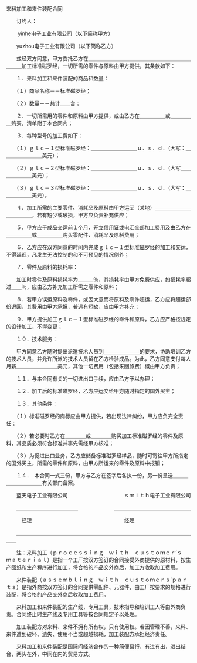 



来料加工和来件装配合同



 

　　订约人：

　　 yinhe电子工业有限公司（以下简称甲方）

　　yuzhou电子工业有限公司（以下简称乙方）

　　兹经双方同意，甲方委托乙方在＿＿＿＿＿＿＿＿＿＿＿＿＿＿＿＿＿＿＿＿＿＿＿加工标准磁罗经，一切所需的零件与原料由甲方提供，其条款如下：

　　１．来料加工和来件装配的商品和数量：

　　（１）商品名称－－标准磁罗经；

　　（２）数量－－共计＿＿台；

　　２．一切所需用的零件和原料由甲方提供，或由乙方在＿＿＿＿＿或＿＿＿＿＿购买，清单附于本合同内；

　　３．每种型号的加工费如下：

　　（１）ｇｌｃ－１型标准磁罗经：＿＿＿＿＿＿＿＿＿ｕ．ｓ．ｄ．（大写：＿＿＿＿＿＿＿＿美元）；

　　（２）ｇｌｃ－２型标准磁罗经：＿＿＿＿＿＿＿＿＿ｕ．ｓ．ｄ．（大写＿＿＿＿＿＿＿美元）；

　　（３）ｇｌｃ－３型标准磁罗经：＿＿＿＿＿＿＿＿＿ｕ．ｓ．ｄ．（大写：＿＿＿＿＿＿美元）。

　　４．加工所需的主要零件、消耗品及原料由甲方运至（某地）＿＿＿＿＿＿＿＿＿＿＿＿，若有短少或破损，甲方应负责补充供应；

　　５．甲方应于成品交运前１个月，开立信用证或电汇全部加工费用及由乙方在＿＿＿＿＿或＿＿＿＿＿购买零配件、消耗品及原料费用；

　　６．乙方应在双方同意的时间内完成ｇｌｃ－１型标准磁罗经的加工和交运，不得延迟，凡发生无法控制的和不可预见的情况例外；

　　７．零件及原料的损耗率：

　　加工时零件及原料损耗率为＿＿＿％，其损耗率由甲方免费供应，如损耗率超过＿＿％，应由乙方补充加工所需之零件和原料；

　　８．若甲方误运原料及零件，或因大意而将原料及零件超运，乙方应将超运部份退回，其费用由甲方承担，若遇有短缺，应由甲方补充；

　　９．甲方提供加工ｇｌｃ－１型标准磁罗经的零件和原料，乙方应严格按规定的设计加工，不得变更；

　　１０．技术服务：

　　甲方同意乙方随时提出派遣技术人员到＿＿＿＿＿＿＿的要求，协助培训乙方的技术人员，并允许所派的技术人员留在乙方检验成品。为此，乙方同意支付每人月薪＿＿＿＿＿＿＿＿美元，其他一切费用（包括来回旅费）概由甲方负责；

　　１１．与本合同有关的一切进出口手续，应由乙方予以办理；

　　１２．加工后的标准磁罗经，乙方应运交给甲方随时指定的国外买主；

　　１３．其他条件：

　　（１）标准磁罗经的商标应由甲方提供，若出现法律纠纷，甲方应负完全责任；

　　（２）若必要时乙方在＿＿＿＿或＿＿＿＿购买加工标准磁罗经的零件及原料，其品质必须符合标准并事先需经甲方核准；

　　（３）为促进出口业务，乙方应储备标准磁罗经样品，随时可寄往甲方所指定的国外买主，所需的零件和原料，由甲方所运来的零件及原料中报销；

　　１４．　本合同一式三份，甲方与乙方在签字后各执一份，另一份呈送＿＿＿＿＿＿＿＿＿＿有关部门备案。

　　蓝天电子工业有限公司　　　　　　　　　　　ｓｍｉｔｈ电子工业有限公司

　　＿＿＿＿＿＿＿＿＿＿＿＿　　　　　　　＿＿＿＿＿＿＿＿＿＿＿＿＿＿＿

　　　经理　　　　　　　　　　　　　　　　　　经理

　　＿＿＿＿＿＿＿＿＿＿＿＿＿＿＿＿＿＿＿＿＿＿＿＿＿＿＿＿＿＿＿＿＿＿＿＿

　　注：来料加工（ｐｒｏｃｅｓｓｉｎｇ　ｗｉｔｈ　ｃｕｓｔｏｍｅｒ’ｓ　ｍａｔｅｒｉａｌ）是指一个工厂按双方签订的合同接受外商提供的原材料，按生产图纸和生产程序进行加工，将合格的产品交外商后，加工方收取加工费用。

　　来件装配（ａｓｓｅｍｂｌｉｎｇ　ｗｉｔｈ　ｃｕｓｔｏｍｅｒｓ’ｐａｒｔｓ）是指外商按双方签订的合同提供零配件、元器件，由工厂按要求的规格进行装配，将合格的产品交外商后收取加工费用。

　　来料加工和来件装配的生产线，专用工具，技术指导和培训工人等由外商负责。合同终止时生产线及专用工具等按合同规定予以处理。

　　加工装配方对来料、来件不拥有所有权，只有使用权。若因管理不善，来料、来件遭到破坏、遗失、使用不当或超越损耗，加工装配方承担经济责任。

　　来料加工和来件装配是国际间经济合作的一种简便易行，有进有出，进出结合，两头在外，中间在内的贸易方式。
